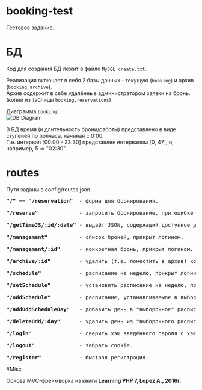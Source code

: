 # booking-test
Тестовое задание.

# БД
Код для создания БД лежит в файле <code>MySQL create.txt</code>.

Реализация включает в себя 2 базы данных - текущую (<code>booking</code>) и архив (<code>booking_archive</code>).
<br>Архив содержит в себе удалённые администратором заявки на бронь. 
<br>(копии из таблицы <code>booking.reservations</code>)

Диаграмма <code>booking</code>:<br>
![DB Diagram](https://i.imgur.com/tkJ0WFu.png)

В БД время (и длительность брони/работы) представлено в виде ступеней по полчаса, начиная с 0:00.<br>
Т.е. интервал [00:00 - 23:30] представлен интервалом [0, 47], и, например, 5 => "02:30".

# routes
Пути заданы в config/routes.json.
<pre>
<strong>"/" == "/reservation"</strong>  - форма для бронирования.

<strong>"/reserve"</strong>             - запросить бронирование, при ошибке редиректит обратно. 

<strong>"/getTimeJS/:id/:date"</strong> - выдаёт JSON, содержащий доступное для брони время для конкретного стола и даты.

<strong>"/management"</strong>          - список броней, прикрыт логином.

<strong>"/management/:id"</strong>      - конкретная бронь, прикрыт логином. 

<strong>"/archive/:id"</strong>         - удалить (т.е. поместить в архив) конкретную бронь, прикрыт логином.

<strong>"/schedule"</strong>            - расписание на неделю, прикрыт логином.

<strong>"/setSchedule"</strong>         - установить расписание на неделю, прикрыт логином.

<strong>"/oddSchedule"</strong>         - расписание, устанавливаемое в выборочном порядке, прикрыт логином.

<strong>"/addOddScheduleDay"</strong>   - добавить день в "выборочное" расписание, прикрыт логином.

<strong>"/deleteOdd/:day"</strong>      - удалить день из "выборочного расписания, прикрыт логином.

<strong>"/login"</strong>               - сверить хэш введённого пароля с хэшем в базе, получить cookie при удаче.

<strong>"/logout"</strong>              - забрать cookie.

<strong>"/register"</strong>            - быстрая регистрация.
</pre>

#Misc

Основа MVC-фреймворка из книги <strong>Learning PHP 7, Lopez A., 2016г.</strong>
